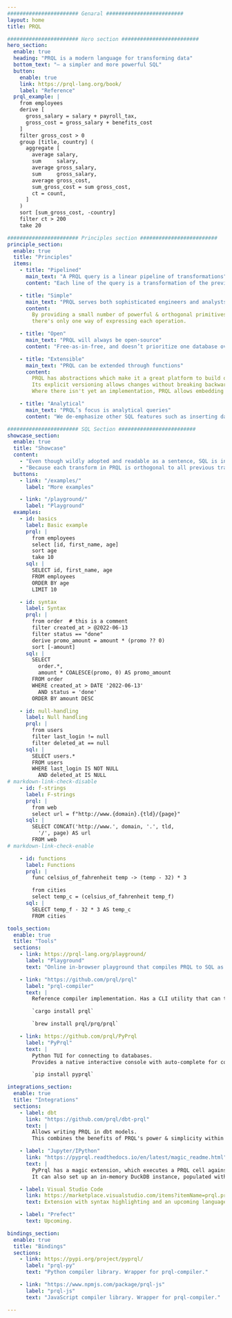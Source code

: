 ```yaml
---
####################### Genaral #########################
layout: home
title: PRQL

####################### Hero section #########################
hero_section:
  enable: true
  heading: "PRQL is a modern language for transforming data"
  bottom_text: "— a simpler and more powerful SQL"
  button:
    enable: true
    link: https://prql-lang.org/book/
    label: "Reference"
  prql_example: |
    from employees
    derive [
      gross_salary = salary + payroll_tax,
      gross_cost = gross_salary + benefits_cost
    ]
    filter gross_cost > 0
    group [title, country] (
      aggregate [
        average salary,
        sum     salary,
        average gross_salary,
        sum     gross_salary,
        average gross_cost,
        sum_gross_cost = sum gross_cost,
        ct = count,
      ]
    )
    sort [sum_gross_cost, -country]
    filter ct > 200
    take 20

####################### Principles section #########################
principle_section:
  enable: true
  title: "Principles"
  items:
    - title: "Pipelined"
      main_text: "A PRQL query is a linear pipeline of transformations"
      content: "Each line of the query is a transformation of the previous line’s result. This makes it easy to read, and simple to write."

    - title: "Simple"
      main_text: "PRQL serves both sophisticated engineers and analysts without coding experience."
      content: 
        By providing a small number of powerful & orthogonal primitives, queries are simpler —
        there's only one way of expressing each operation.

    - title: "Open"
      main_text: "PRQL will always be open-source"
      content: "Free-as-in-free, and doesn’t prioritize one database over others. By compiling to SQL, PRQL is instantly compatible with most databases, and existing tools or programming languages that manage SQL. Where possible, PRQL unifies syntax across databases."

    - title: "Extensible"
      main_text: "PRQL can be extended through functions"
      content: 
        PRQL has abstractions which make it a great platform to build on. 
        Its explicit versioning allows changes without breaking backward-compatibility. 
        Where there isn't yet an implementation, PRQL allows embedding SQL with S-Strings.

    - title: "Analytical"
      main_text: "PRQL’s focus is analytical queries"
      content: "We de-emphasize other SQL features such as inserting data or transactions."

####################### SQL Section #########################
showcase_section:
  enable: true
  title: "Showcase"
  content:
    - "Even though wildly adopted and readable as a sentence, SQL is inconsistent and becomes unmanageable as soon as query complexity goes beyond the most simple queries."
    - "Because each transform in PRQL is orthogonal to all previous transforms, it is always easy to extend your query. On top of that, PRQL offers modern features, such syntax for dates, ranges and f-strings as well as functions, type checking and better null handling."
  buttons:
    - link: "/examples/"
      label: "More examples"

    - link: "/playground/"
      label: "Playground"
  examples:
    - id: basics
      label: Basic example
      prql: |
        from employees
        select [id, first_name, age]
        sort age
        take 10
      sql: |
        SELECT id, first_name, age
        FROM employees
        ORDER BY age
        LIMIT 10

    - id: syntax
      label: Syntax
      prql: |
        from order  # this is a comment
        filter created_at > @2022-06-13
        filter status == "done"
        derive promo_amount = amount * (promo ?? 0)
        sort [-amount]
      sql: |
        SELECT
          order.*,
          amount * COALESCE(promo, 0) AS promo_amount
        FROM order
        WHERE created_at > DATE '2022-06-13'
          AND status = 'done'
        ORDER BY amount DESC

    - id: null-handling
      label: Null handling
      prql: |
        from users
        filter last_login != null
        filter deleted_at == null
      sql: |
        SELECT users.*
        FROM users
        WHERE last_login IS NOT NULL
          AND deleted_at IS NULL
# markdown-link-check-disable
    - id: f-strings
      label: F-strings
      prql: |
        from web
        select url = f"http://www.{domain}.{tld}/{page}"
      sql: |
        SELECT CONCAT('http://www.', domain, '.', tld,
          '/', page) AS url
        FROM web
# markdown-link-check-enable

    - id: functions
      label: Functions
      prql: |
        func celsius_of_fahrenheit temp -> (temp - 32) * 3

        from cities
        select temp_c = (celsius_of_fahrenheit temp_f)
      sql: |
        SELECT temp_f - 32 * 3 AS temp_c
        FROM cities

tools_section:
  enable: true
  title: "Tools"
  sections:
    - link: https://prql-lang.org/playground/
      label: "Playground"
      text: "Online in-browser playground that compiles PRQL to SQL as you type."

    - link: "https://github.com/prql/prql"
      label: "prql-compiler"
      text: |
        Reference compiler implementation. Has a CLI utility that can transpile, format and annotate PRQL queries.

        `cargo install prql`

        `brew install prql/prq/prql`

    - link: https://github.com/prql/PyPrql
      label: "PyPrql"
      text: |
        Python TUI for connecting to databases.
        Provides a native interactive console with auto-complete for column names and Jupyter/IPython cell magic.

        `pip install pyprql`

integrations_section:
  enable: true
  title: "Integrations"
  sections:
    - label: dbt
      link: "https://github.com/prql/dbt-prql"
      text: |
        Allows writing PRQL in dbt models.
        This combines the benefits of PRQL's power & simplicity within queries, with dbt's version control, lineage & testing across queries.

    - label: "Jupyter/IPython"
      link: "https://pyprql.readthedocs.io/en/latest/magic_readme.html"
      text: |
        PyPrql has a magic extension, which executes a PRQL cell against a database.
        It can also set up an in-memory DuckDB instance, populated with a pandas dataframes.

    - label: Visual Studio Code
      link: https://marketplace.visualstudio.com/items?itemName=prql.prql
      text: Extension with syntax highlighting and an upcoming language server.

    - label: "Prefect"
      text: Upcoming.

bindings_section:
  enable: true
  title: "Bindings"
  sections:
    - link: https://pypi.org/project/pyprql/
      label: "prql-py"
      text: "Python compiler library. Wrapper for prql-compiler."

    - link: "https://www.npmjs.com/package/prql-js"
      label: "prql-js"
      text: "JavaScript compiler library. Wrapper for prql-compiler."

---
```

